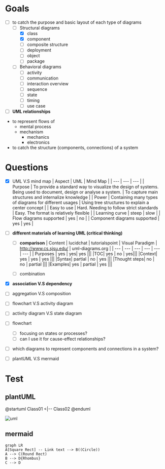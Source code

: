 # Goals
- [ ] to catch the purpose and basic layout of each type of diagrams
  - [ ] Structural diagrams
    - [x] class
    - [x] component
    - [ ] composite structure
    - [ ] deployment
    - [ ] object
    - [ ] package
  - [ ] Behavioral diagrams
    - [ ] activity
    - [ ] communication
    - [ ] interaction overview
    - [ ] sequence
    - [ ] state
    - [ ] timing
    - [ ] use case 
- [ ] **UML relationships**  
- to represent flows of
	- mental process
	- mechanism
		-  mechanics
		-  electronics
- to catch the structure (components, connections) of a system


# Questions
- [x] UML V.S mind map
  | Aspect | UML | Mind Map |
  | --- | --- | --- |
  | Purpose | To provide a standard way to visualize the design of systems. Being used to document, design or analyse a system. | To capture main structures and internalize knowledge |
  | Power | Containing many types of diagrams for different usages | Using tree structures to explain a center concept |
  | Easy to use | Hard. Needing to follow strict standards | Easy. The format is relatively flexible |
  | Learning curve | steep | slow |
  | Flow diagrams supported | yes | no |
  | Component diagrams supported | yes | yes |
  
  
- [ ] **different materials of learning UML (**critical thinking**)**
  - [ ] **comparison**
    | Content | lucidchat | tutorialspoint | Visual Paradigm | http://www.cs.sjsu.edu/ | uml-diagrams.org |
    | --- | --- | --- | --- | --- | --- |
    | Purposes | yes | yes| yes |||
    |TOC| yes | no | yes|||
    |Context| yes | yes | yes |||
    |Syntax| partial | no | yes |||
    |Thought steps| no | no | partial |||
    |Examples| yes | partial | yes |||
    
  - [ ] combination 
- [x] **association V.S dependency**
- [ ] aggregation V.S composition
- [ ] flowchart V.S activity diagram
- [ ] activity diagram V.S state diagram
- [ ] flowchart
  - [ ] focusing on states or processes?
  - [ ] can I use it for cause-effect relationships?
- [ ] which diagrams to represent components and connections in a system? 
- [ ] plantUML V.S mermaid

# Test
 
## plantUML

@startuml
Class01 <|-- Class02
@enduml

![uml](http://www.plantuml.com/plantuml/proxy?src=https://github.com/SuxinL/Notes/blob/master/todo/2023/June/test_plantuml.iuml)
## mermaid
```mermaid
graph LR
A[Square Rect] -- Link text --> B((Circle))
A --> C(Round Rect)
B --> D{Rhombus}
C --> D
```

<!--stackedit_data:
eyJoaXN0b3J5IjpbLTExNzgzNTMxMzMsOTY4NDMyODAzLDE1Nz
YxMzQyNzgsMjEyMjgzNDA1MCwxMDAwOTIyOTY2LC0xNTc5Njg3
NTcwLC0xNDUyNDI1NjY3LC05NTEwMzY4MzVdfQ==
-->